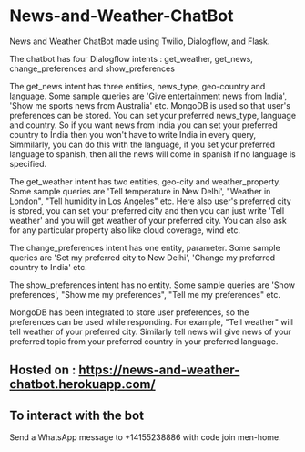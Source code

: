 # News-and-Weather-ChatBot

News and Weather ChatBot made using Twilio, Dialogflow, and Flask.

The chatbot has four Dialogflow intents : get_weather, get_news, change_preferences and show_preferences

The get_news intent has three entities, news_type, geo-country and language. Some sample queries are 'Give entertainment news from India', 'Show me sports news from Australia' etc. MongoDB is used so that user's preferences can be stored. You can set your preferred news_type, language and country. So if you want news from India you can set your preferred country to India then you won't have to write India in every query, Simmilarly, you can do this with the language, if you set your preferred language to spanish, then all the news will come in spanish if no language is specified.
   
The get_weather intent has two entities, geo-city and weather_property. Some sample queries are 'Tell temperature in New Delhi', "Weather in London", "Tell humidity in Los Angeles" etc. Here also user's preferred city is stored, you can set your preferred city and then you can just write 'Tell weather' and you will get weather of your preferred city. You can also ask for any particular property also like cloud coverage, wind etc. 
    
The change_preferences intent has one entity, parameter. Some sample queries are 'Set my preferred city to New Delhi', 'Change my preferred country to India' etc.

The show_preferences intent has no entity. Some sample queries are 'Show preferences', "Show me my preferences", "Tell me my preferences" etc.
   
MongoDB has been integrated to store user preferences, so the preferences can be used while responding. For example, "Tell weather" will tell weather of your preferred city. Similarly tell news will give news of your preferred topic from your preferred country in your preferred language. 
    
## Hosted on : https://news-and-weather-chatbot.herokuapp.com/

## To interact with the bot

   Send a WhatsApp message to +14155238886 with code join men-home.
